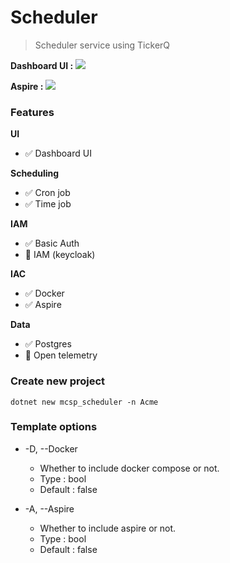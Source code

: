 # Scheduler

> Scheduler service using TickerQ

**Dashboard UI :**
![](/images/Scheduler.png)

**Aspire :**
![](/images/Scheduler-aspire.png)

### Features

**UI**
* ✅ Dashboard UI
    
**Scheduling**
* ✅ Cron job
* ✅ Time job

**IAM**
* ✅ Basic Auth
* 🚫 IAM (keycloak)

**IAC**
* ✅ Docker
* ✅ Aspire

**Data**
* ✅ Postgres
* 🚫 Open telemetry


### Create new project
```console
dotnet new mcsp_scheduler -n Acme
```

### Template options

* -D, --Docker
    * Whether to include docker compose or not.
    * Type : bool
    * Default : false

* -A, --Aspire
    * Whether to include aspire or not.
    * Type : bool
    * Default : false
